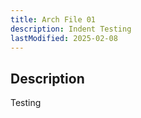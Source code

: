 ```yaml
---
title: Arch File 01
description: Indent Testing
lastModified: 2025-02-08
---
```


## Description

Testing 
